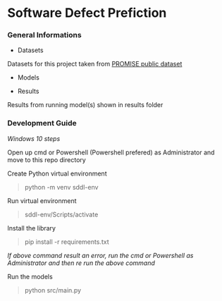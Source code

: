 # Software Defect Prefiction

### General Informations

- Datasets

Datasets for this project taken from [PROMISE public dataset](http://promise.site.uottawa.ca/SERepository/datasets-page.html)

- Models

- Results

Results from running model(s) shown in results folder

### Development Guide
_Windows 10 steps_

Open up cmd or Powershell (Powershell prefered) as Administrator and move to this repo directory

Create Python virtual environment
> python -m venv sddl-env

Run virtual environment
> sddl-env/Scripts/activate

Install the library
> pip install -r requirements.txt

_If above command result an error, run the cmd or Powershell as Administrator and then re run the above command_

Run the models
> python src/main.py
